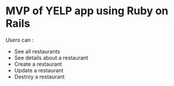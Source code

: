 # MVP of YELP app using Ruby on Rails

Users can :
* See all restaurants
* See details about a restaurant
* Create a restaurant
* Update a restaurant
* Destroy a restaurant
